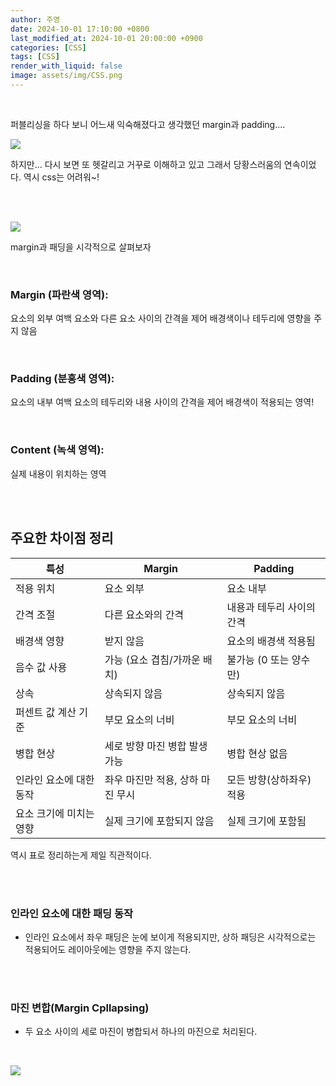 ```yaml
---
author: 주영
date: 2024-10-01 17:10:00 +0800
last_modified_at: 2024-10-01 20:00:00 +0900
categories: [CSS]
tags: [CSS]
render_with_liquid: false
image: assets/img/CSS.png
---
```


<br>


퍼블리싱을 하다 보니 어느새 익숙해졌다고 생각했던 margin과 padding....
<br>


![](https://velog.velcdn.com/images/jjassb404/post/5155d289-784e-4e9f-8f2b-be046a82383b/image.png)
<br>

하지만... 다시 보면 또 헷갈리고 거꾸로 이해하고 있고 그래서 당황스러움의 연속이었다. 
역시 css는 어려워~!


<br>


<br>


![](https://velog.velcdn.com/images/jjassb404/post/5e1e54c3-514a-47a3-8560-b09d4ea5175a/image.png)
<br>


margin과 패딩을 시각적으로 살펴보자

<br>


### Margin (파란색 영역):
요소의 외부 여백
요소와 다른 요소 사이의 간격을 제어
배경색이나 테두리에 영향을 주지 않음

<br>



### Padding (분홍색 영역):
요소의 내부 여백
요소의 테두리와 내용 사이의 간격을 제어
배경색이 적용되는 영역!


<br>


### Content (녹색 영역):
실제 내용이 위치하는 영역

<br>


<br>



## 주요한 차이점 정리
| 특성 | Margin | Padding |
|------|--------|---------|
| 적용 위치 | 요소 외부 | 요소 내부 |
| 간격 조절 | 다른 요소와의 간격 | 내용과 테두리 사이의 간격 |
| 배경색 영향 | 받지 않음 | 요소의 배경색 적용됨 |
| 음수 값 사용 | 가능 (요소 겹침/가까운 배치) | 불가능 (0 또는 양수만) |
| 상속 | 상속되지 않음 | 상속되지 않음 |
| 퍼센트 값 계산 기준 | 부모 요소의 너비 | 부모 요소의 너비 |
| 병합 현상 | 세로 방향 마진 병합 발생 가능 | 병합 현상 없음 |
| 인라인 요소에 대한 동작 | 좌우 마진만 적용, 상하 마진 무시 | 모든 방향(상하좌우) 적용 |
| 요소 크기에 미치는 영향 | 실제 크기에 포함되지 않음 | 실제 크기에 포함됨 |

역시 표로 정리하는게 제일 직관적이다.

<br>


<br>


### 인라인 요소에 대한 패딩 동작
* 인라인 요소에서 좌우 패딩은 눈에 보이게 적용되지만, 상하 패딩은 시각적으로는 적용되어도 레이아웃에는 영향을 주지 않는다.

  
<br>


<br>


### 마진 변합(Margin Cpllapsing)
* 두 요소 사이의 세로 마진이 병합되서 하나의 마진으로 처리된다. 
<br>


![](https://velog.velcdn.com/images/jjassb404/post/65802a20-05ee-4aa2-9727-df97b4948f84/image.png)

